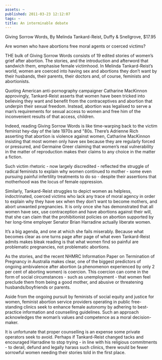 ```yaml
---
assets: ~
published: 2011-03-23 12:12:07
tags: ~
title: An interminable debate
---
```

Giving Sorrow Words, By Melinda Tankard-Reist, Duffy & Snellgrove,
$17.95

Are women who have abortions free moral agents or coerced victims?

THE bulk of Giving Sorrow Words consists of 19 edited stories of women’s
grief after abortion. The stories, and the introduction and afterword
that sandwich them, emphasise female victimhood. In Melinda
Tankard-Reist’s world, women are coerced into having sex and abortions
they don’t want by their husbands, their parents, their doctors and, of
course, feminists and abortionists.

Quoting American anti-pornography campaigner Catharine MacKinnon
approvingly, Tankard-Reist asserts that women have been tricked into
believing they want and benefit from the contraceptives and abortion
that underpin their sexual freedom. Instead, abortion was legalised to
serve a man’s requirements for sexual access to women and free him of
the inconvenient results of that access, children.

Indeed, reading Giving Sorrow Words is like time-warping back to the
victim feminist hey-day of the late 1970s and "80s. There’s Adrienne
Rich asserting that abortion is violence against women, Catharine
MacKinnon insisting that most women only have sex because they are
regularly forced or pressured, and Germaine Greer claiming that women’s
real vulnerability in the matter of reproduction makes their claims to
any choice in the matter a fiction.

Such victim rhetoric - now largely discredited - reflected the struggle
of radical feminists to explain why women continued to mother - some
even pursuing painful infertility treatments to do so - despite their
assertions that motherhood was the locus of female oppression.

Similarly, Tankard-Reist struggles to depict women as helpless,
indoctrinated, coerced victims who lack any trace of moral agency in
order to explain why they have sex when they don’t want to become
mothers, and abort unwanted pregnancies. It is only once she has
demonstrated that all women have sex, use contraception and have
abortions against their will, that she can claim that the prohibitionist
policies on abortion supported by her long-time employer Senator Brian
Harradine actually liberate women.

It’s a big agenda, and one at which she fails miserably. Because what
becomes clear as one turns page after page of what even Tankard-Reist
admits makes bleak reading is that what women find so painful are
problematic pregnancies, not problematic abortions.

As the stories, and the recent NHMRC Information Paper on Termination of
Pregnancy in Australia makes clear, one of the biggest predictors of
ongoing ambivalence after abortion (a phenomenon experienced by only 2
per cent of aborting women) is coercion. This coercion can come in the
form of social circumstances - such as unemployment - that women feel
preclude them from being a good mother, and abusive or threatening
husbands/boyfriends or parents.

Aside from the ongoing pursuit by feminists of social equity and justice
for women, feminist abortion service providers operating in public
free-standing clinics seek to enhance female autonomy by adhering to
best-practice information and counselling guidelines. Such an approach
acknowledges the woman’s values and competence as a moral
decision-maker.

It is unfortunate that proper counselling is an expense some private
operators seek to avoid. Perhaps if Tankard-Reist changed tacks and
encouraged Harradine to stop trying - in line with his religious
commitments - to derail, defund and legally harass such clinics, there
would be fewer sorrowful women needing their stories told in the first
place.